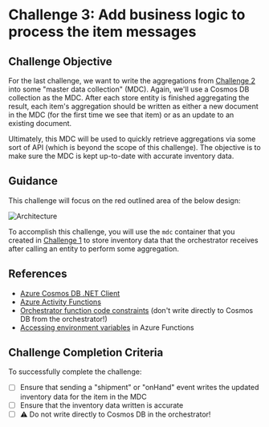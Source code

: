 # Challenge 3: Add business logic to process the item messages

## Challenge Objective

For the last challenge, we want to write the aggregations from [Challenge 2](./challenge-002.md) into some "master data collection" (MDC). Again, we'll use a Cosmos DB collection as the MDC. After each store entity is finished aggregating the result, each item's aggregation should be written as either a new document in the MDC (for the first time we see that item) or as an update to an existing document.

Ultimately, this MDC will be used to quickly retrieve aggregations via some sort of API (which is beyond the scope of this challenge). The objective is to make sure the MDC is kept up-to-date with accurate inventory data.

## Guidance

This challenge will focus on the red outlined area of the below design:

![Architecture](https://user-images.githubusercontent.com/1093738/82704038-b9f77b80-9c42-11ea-8f64-a88fba66147c.jpeg)

To accomplish this challenge, you will use the `mdc` container that you created in [Challenge 1](./challenge-001.md) to store inventory data that the orchestrator receives after calling an entity to perform some aggregation.

## References

- [Azure Cosmos DB .NET Client](https://docs.microsoft.com/en-us/dotnet/api/overview/azure/cosmosdb?view=azure-dotnet)
- [Azure Activity Functions](https://docs.microsoft.com/en-us/azure/azure-functions/durable/durable-functions-types-features-overview#activity-functions)
- [Orchestrator function code constraints](https://docs.microsoft.com/en-us/azure/azure-functions/durable/durable-functions-code-constraints) (don't write directly to Cosmos DB from the orchestrator!)
- [Accessing environment variables](https://docs.microsoft.com/en-us/sandbox/functions-recipes/environment-variables?tabs=csharp#accessing-environment-variables) in Azure Functions

## Challenge Completion Criteria

To successfully complete the challenge:

- [ ] Ensure that sending a "shipment" or "onHand" event writes the updated inventory data for the item in the MDC
- [ ] Ensure that the inventory data written is accurate
- [ ] ⚠️ Do not write directly to Cosmos DB in the orchestrator!
